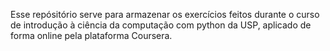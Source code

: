 Esse repósitório serve para armazenar os exercícios feitos durante o curso de introdução à ciência da computação com python da USP, aplicado de forma online pela plataforma Coursera.
